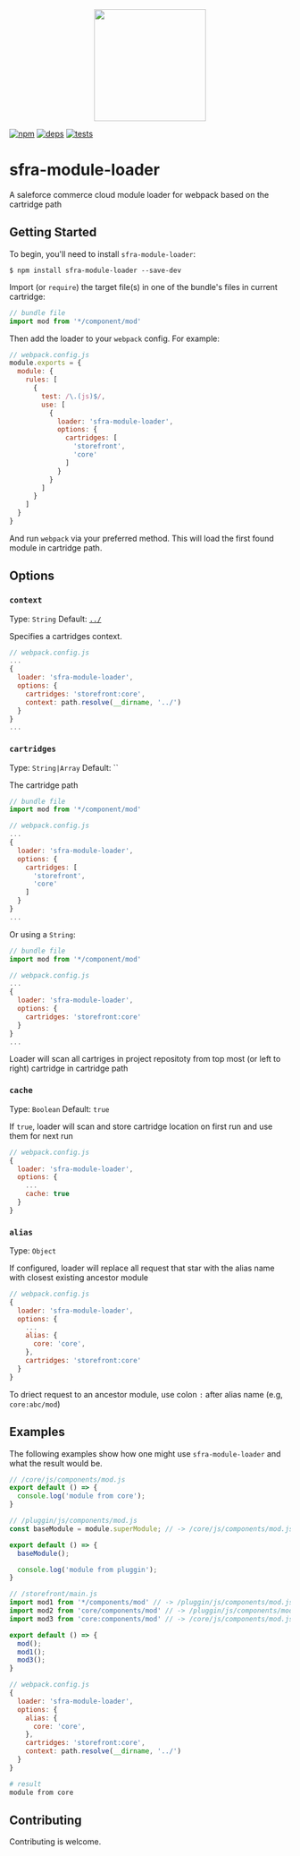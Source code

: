 <div align="center">
  <a href="https://github.com/webpack/webpack">
    <img width="200" height="200" src="https://webpack.js.org/assets/icon-square-big.svg">
  </a>
</div>

[![npm][npm]][npm-url]
[![deps][deps]][deps-url]
[![tests][tests]][tests-url]

# sfra-module-loader

A saleforce commerce cloud module loader for webpack based on the cartridge path

## Getting Started

To begin, you'll need to install `sfra-module-loader`:

```console
$ npm install sfra-module-loader --save-dev
```

Import (or `require`) the target file(s) in one of the bundle's files in current cartridge:

```js
// bundle file
import mod from '*/component/mod'
```

Then add the loader to your `webpack` config. For example:

```js
// webpack.config.js
module.exports = {
  module: {
    rules: [
      {
        test: /\.(js)$/,
        use: [
          {
            loader: 'sfra-module-loader',
            options: {
              cartridges: [
                'storefront',
                'core'
              ]
            }
          }
        ]
      }
    ]
  }
}
```

And run `webpack` via your preferred method. This will load the first found module in cartridge path.

## Options

### `context`

Type: `String`
Default: [`../`](https://webpack.js.org/configuration/entry-context/#context)

Specifies a cartridges context.

```js
// webpack.config.js
...
{
  loader: 'sfra-module-loader',
  options: {
    cartridges: 'storefront:core',
    context: path.resolve(__dirname, '../')
  }
}
...
```

### `cartridges`

Type: `String|Array`
Default: ``

The cartridge path

```js
// bundle file
import mod from '*/component/mod'
```

```js
// webpack.config.js
...
{
  loader: 'sfra-module-loader',
  options: {
    cartridges: [
      'storefront',
      'core'
    ]
  }
}
...
```

Or using a `String`:

```js
// bundle file
import mod from '*/component/mod'
```

```js
// webpack.config.js
...
{
  loader: 'sfra-module-loader',
  options: {
    cartridges: 'storefront:core'
  }
}
...
```

Loader will scan all cartriges in project repositoty from top most (or left to right) cartridge in cartridge path

### `cache`

Type: `Boolean`
Default: `true`

If `true`, loader will scan and store cartridge location on first run and use them for next run

```js
// webpack.config.js
{
  loader: 'sfra-module-loader',
  options: {
    ...
    cache: true
  }
}
```

### `alias`

Type: `Object`

If configured, loader will replace all request that star with the alias name with closest existing ancestor module   

```js
// webpack.config.js
{
  loader: 'sfra-module-loader',
  options: {
    ...
    alias: {
      core: 'core',
    },
    cartridges: 'storefront:core'
  }
}
```

To driect request to an ancestor module, use colon `:` after alias name (e.g, `core:abc/mod`)

## Examples

The following examples show how one might use `sfra-module-loader` and what the result
would be.

```js
// /core/js/components/mod.js 
export default () => {
  console.log('module from core');
}
```

```js
// /pluggin/js/components/mod.js 
const baseModule = module.superModule; // -> /core/js/components/mod.js

export default () => {
  baseModule();

  console.log('module from pluggin');
}
```

```js
// /storefront/main.js
import mod1 from '*/components/mod' // -> /pluggin/js/components/mod.js
import mod2 from 'core/components/mod' // -> /pluggin/js/components/mod.js
import mod3 from 'core:components/mod' // -> /core/js/components/mod.js

export default () => {
  mod();
  mod1();
  mod3();
}
```

```js
// webpack.config.js
{
  loader: 'sfra-module-loader',
  options: {
    alias: {
      core: 'core',
    },
    cartridges: 'storefront:core',
    context: path.resolve(__dirname, '../')
  }
}
```

```bash
# result
module from core
```


## Contributing

Contributing is welcome.

[npm]: https://img.shields.io/npm/v/sfra-module-loader.svg
[npm-url]: https://npmjs.com/package/sfra-module-loader

[deps]: https://david-dm.org/haan123/sfra-module-loader.svg
[deps-url]: https://david-dm.org/haan123/sfra-module-loader

[tests]: https://img.shields.io/circleci/project/github/haan123/sfra-module-loader.svg
[tests-url]: https://circleci.com/gh/haan123/sfra-module-loader